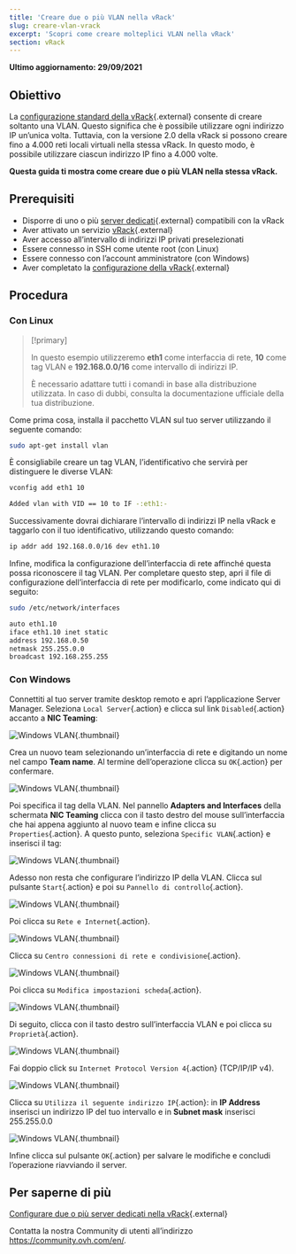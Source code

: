 ```yaml
---
title: 'Creare due o più VLAN nella vRack'
slug: creare-vlan-vrack
excerpt: 'Scopri come creare molteplici VLAN nella vRack'
section: vRack
---
```


**Ultimo aggiornamento: 29/09/2021**

## Obiettivo

La [configurazione standard della vRack](https://docs.ovh.com/it/dedicated/configurare-server-dedicati-vrack/){.external} consente di creare soltanto una VLAN. Questo significa che è possibile utilizzare ogni indirizzo IP un’unica volta. Tuttavia, con la versione 2.0 della vRack si possono creare fino a 4.000 reti locali virtuali nella stessa vRack. In questo modo, è possibile utilizzare ciascun indirizzo IP fino a 4.000 volte.

**Questa guida ti mostra come creare due o più VLAN nella stessa vRack.**


## Prerequisiti

- Disporre di uno o più [server dedicati](https://www.ovh.it/server_dedicati/){.external} compatibili con la vRack
- Aver attivato un servizio [vRack](https://www.ovh.it/soluzioni/vrack/){.external}
- Aver accesso all’intervallo di indirizzi IP privati preselezionati
- Essere connesso  in SSH come utente root (con Linux)
- Essere connesso con l’account amministratore (con Windows)
- Aver completato la [configurazione della vRack](https://docs.ovh.com/it/dedicated/configurare-server-dedicati-vrack/){.external}


## Procedura

### Con Linux

> [!primary]
>
> In questo esempio utilizzeremo **eth1** come interfaccia di rete, **10** come tag VLAN e **192.168.0.0/16** come intervallo di indirizzi IP. 
>
> È necessario adattare tutti i comandi in base alla distribuzione utilizzata. In caso di dubbi, consulta la documentazione ufficiale della tua distribuzione.
>

Come prima cosa, installa il pacchetto VLAN sul tuo server utilizzando il seguente comando:

```sh
sudo apt-get install vlan
```

È consigliabile creare un tag VLAN, l’identificativo che servirà per distinguere le diverse VLAN:

```sh
vconfig add eth1 10

Added vlan with VID == 10 to IF -:eth1:-
```

Successivamente dovrai dichiarare l’intervallo di indirizzi IP nella vRack e taggarlo con il tuo identificativo, utilizzando questo comando:

```sh
ip addr add 192.168.0.0/16 dev eth1.10
```

Infine, modifica la configurazione dell’interfaccia di rete affinché questa possa riconoscere il tag VLAN. Per completare questo step, apri il file di configurazione dell’interfaccia di rete per modificarlo, come indicato qui di seguito:

```sh
sudo /etc/network/interfaces

auto eth1.10
iface eth1.10 inet static
address 192.168.0.50
netmask 255.255.0.0
broadcast 192.168.255.255
```

### Con Windows

Connettiti al tuo server tramite desktop remoto e apri l’applicazione Server Manager. Seleziona `Local Server`{.action} e clicca sul link `Disabled`{.action} accanto a **NIC Teaming**:

![Windows VLAN](images/vrack2-windows-01.png){.thumbnail}

Crea un nuovo team selezionando un’interfaccia di rete e digitando un nome nel campo **Team name**. Al termine dell’operazione clicca su `OK`{.action} per confermare.

![Windows VLAN](images/vrack2-windows-02.png){.thumbnail}

Poi specifica il tag della VLAN. Nel pannello **Adapters and Interfaces** della schermata **NIC Teaming** clicca con il tasto destro del mouse sull’interfaccia che hai appena aggiunto al nuovo team e infine clicca su `Properties`{.action}. A questo punto, seleziona `Specific VLAN`{.action} e inserisci il tag:

![Windows VLAN](images/vrack2-windows-03.png){.thumbnail}

Adesso non resta che configurare l’indirizzo IP della VLAN. Clicca sul pulsante `Start`{.action} e poi su `Pannello di controllo`{.action}.

![Windows VLAN](images/vrack2-windows-04.png){.thumbnail}

Poi clicca su `Rete e Internet`{.action}.

![Windows VLAN](images/vrack2-windows-05.png){.thumbnail}

Clicca su `Centro connessioni di rete e condivisione`{.action}.

![Windows VLAN](images/vrack2-windows-06.png){.thumbnail}

Poi clicca su `Modifica impostazioni scheda`{.action}.

![Windows VLAN](images/vrack2-windows-07.png){.thumbnail}

Di seguito, clicca con il tasto destro sull’interfaccia VLAN e poi clicca su `Proprietà`{.action}.

![Windows VLAN](images/vrack2-windows-08.png){.thumbnail}

Fai doppio click su `Internet Protocol Version 4`{.action} (TCP/IP/IP v4).

![Windows VLAN](images/vrack2-windows-09.png){.thumbnail}

Clicca su `Utilizza il seguente indirizzo IP`{.action}: in **IP Address** inserisci un indirizzo IP del tuo intervallo e in **Subnet mask** inserisci 255.255.0.0

![Windows VLAN](images/vrack2-windows-10.png){.thumbnail}

Infine clicca sul pulsante `OK`{.action} per salvare le modifiche e concludi l’operazione riavviando il server.

## Per saperne di più

[Configurare due o più server dedicati nella vRack](https://docs.ovh.com/it/dedicated/configurare-server-dedicati-vrack/){.external}

Contatta la nostra Community di utenti all’indirizzo <https://community.ovh.com/en/>.
